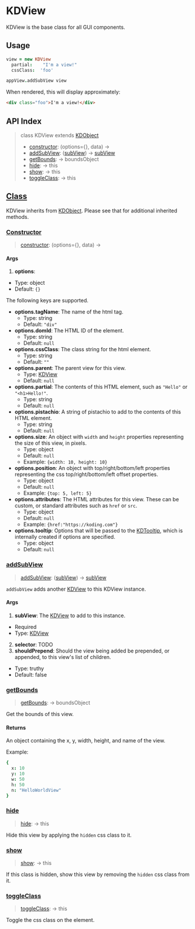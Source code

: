 # KDView

KDView is the base class for all GUI components. 


## Usage

```coffee
view = new KDView
  partial:    "I'm a view!"
  cssClass:  'foo'

appView.addSubView view
```

When rendered, this will display approximately:

```html
<div class="foo">I'm a view!</div>
```


## API Index

> class KDView extends [KDObject][kdobject]
> - [constructor](#constructor): (options={}, data) ->
> - [addSubView](#addsubview): ([subView][kdview]) -> [subView][kdview]
> - [getBounds](#getbounds): -> boundsObject
> - [hide](#hide): -> this
> - [show](#show): -> this
> - [toggleClass](#toggleclass): -> this

## [Class](https://github.com/koding/kd/blob/master/src/core/view.coffee#L3)

KDView inherits from [KDObject][kdobject]. Please see that for additional 
inherited methods.

### [Constructor](https://github.com/koding/kd/blob/master/src/core/view.coffee#L72)
> [constructor](#constructor): (options={}, data) ->

#### Args

1. **options**:
  - Type: object
  - Default: `{}`

  The following keys are supported.

  - **options.tagName**: The name of the html tag.
    - Type: string
    - Default: `"div"`
  - **options.domId**: The HTML ID of the element.
    - Type:   string
    - Default: `null`
  - **options.cssClass**: The class string for the html element.  
    - Type: string
    - Default: `""`
  - **options.parent**: The parent view for this view.
    - Type: [KDView][kdview]
    - Default: `null`
  - **options.partial**: The contents of this HTML element, such as `"Hello"` 
    or `"<h1>Hello!"`.
    - Type: string
    - Default: `null`
  - **options.pistachio**: A string of pistachio to add to the contents of this 
    HTML element.
    - Type: string
    - Default: `null`
  - **options.size**: An object with `width` and `height` properties 
    representing the size of this view, in pixels.
    - Type: object
    - Default: `null` 
    - Example: `{width: 10, height: 10}`
  - **options.position**: An object with top/right/bottom/left properties 
    representing the css top/right/bottom/left offset properties.
    - Type: object
    - Default: `null`
    - Example: `{top: 5, left: 5}`
  - **options.attributes**: The HTML attributes for this view. These can be 
    custom, or standard attributes such as `href` or `src`.
    - Type: object
    - Default: `null`
    - Example: `{href:"https://koding.com"}`
  - **options.tooltip**: Options that will be passed to the 
    [KDTooltip](./kdtooltip.md), which is internally created if options are 
specified.
    - Type: object
    - Default: `null`

### [addSubView](https://github.com/koding/kd/blob/master/src/core/view.coffee#L439)
> [addSubView](#addsubview): ([subView][kdview]) -> [subView][kdview]

`addSubView` adds another [KDView](./kdview.md) to this KDView instance.

#### Args

1. **subView**: The [KDView](./kdview.md) to add to this instance.
  - Required
  - Type: [KDView](./kdview.md)
2. **selector**: TODO
3. **shouldPrepend**: Should the view being added be prepended, or appended, to 
  this view's list of children.
  - Type: truthy
  - Default: false

### [getBounds](https://github.com/koding/kd/blob/master/src/core/view.coffee#L325)
> [getBounds](#getbounds): -> boundsObject

Get the bounds of this view.

#### Returns

An object containing the x, y, width, height, and name of the view.

Example:

```coffee
{
  x: 10
  y: 10
  w: 50
  h: 50
  n: "HelloWorldView"
}
```

### [hide](https://github.com/koding/kd/blob/master/src/core/view.coffee#L336)
> [hide](#hide): -> this

Hide this view by applying the `hidden` css class to it.

### [show](https://github.com/koding/kd/blob/master/src/core/view.coffee#L341)
> [show](#show): -> this

If this class is hidden, show this view by removing the `hidden` css class from 
it.

### [toggleClass](https://github.com/koding/kd/blob/master/src/core/view.coffee#L318)
> [toggleClass](#toggleclass): -> this

Toggle the css class on the element.




[kdobject]: ../core/kdobject.md
[kdview]: ./
